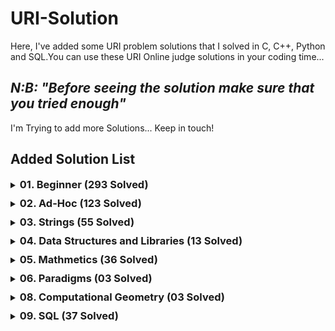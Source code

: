 # URI-Solution

Here, I've added some URI problem solutions that I solved in C, C++, Python and SQL.You can use these URI Online judge solutions in your coding time...

<h2><em>N:B: "Before seeing the solution make sure that you tried enough"</em></h2>

<p>I'm Trying to add more Solutions... Keep in touch!</p>

## Added Solution List

<details style="margin-bottom: 10px">
  <summary>
    <h3 style="display:inline">01. Beginner (293 Solved)</h3>
  </summary>
  
  <ol>
    <li>URI 1000 - Hello World!.py</li>
    <li>URI 1001 - Extremely Basic.c</li>
    <li>URI 1002 - Area of a Circle.c</li>
    <li>URI 1003 - Simple Sum.c</li>
    <li>URI 1004 - Simple Product.c</li>
    <li>URI 1005 - Average 1.c</li>
    <li>URI 1006 - Average 2.c</li>
    <li>URI 1007 - Difference.c</li>
    <li>URI 1008 - Salary.c</li>
    <li>URI 1009 - Salary with Bonus.c</li>
    <li>URI 1010 - Simple Calculate.c</li>
    <li>URI 1011 - Sphere.c</li>
    <li>URI 1012 - Area.c</li>
    <li>URI 1013 - The Greatest.c</li>
    <li>URI 1014 - Consumption.c</li>
    <li>URI 1015 - Distance Between Two Points.c</li>
    <li>URI 1016 - Distance.c</li>
    <li>URI 1017 - Fuel Spent.c</li>
    <li>URI 1018 - Banknotes.c</li>
    <li>URI 1019 - Time Conversion.c</li>
    <li>URI 1020 - Age in Days.c</li>
    <li>URI 1021 - Banknotes and Coins.c</li>
    <li>URI 1035 - Selection Test 1.c</li>
    <li>URI 1036 - Bhaskara's Formula.c</li>
    <li>URI 1037 - Interval.c</li>
    <li>URI 1038 - Snack.c</li>
    <li>URI 1040 - Average 3.c</li>
    <li>URI 1041 - Coordinates of a Point.c</li>
    <li>URI 1042 - Simple Sort.c</li>
    <li>URI 1043 - Triangle.c</li>
    <li>URI 1044 - Multiples.c</li>
    <li>URI 1045 - Triangle Types.c</li>
    <li>URI 1046 - Game Time.c</li>
    <li>URI 1047 - Game Time with Minutes.c</li>
    <li>URI 1048 - Salary Increase.c</li>
    <li>URI 1049 - Animal.c</li>
    <li>URI 1050 - DDD.c</li>
    <li>URI 1051 - Taxes.c</li>
    <li>URI 1052 - Month.c</li>
    <li>URI 1059 - Even Numbers.c</li>
    <li>URI 1060 - Positive Numbers.c</li>
    <li>URI 1061 - Event Time.c</li>
    <li>URI 1064 - Positives and Average.c</li>
    <li>URI 1065 - Even Between five Numbers.c</li>
    <li>URI 1066 - Even, Odd, Positive and Negative.c</li>
    <li>URI 1067 - Odd Numbers.c</li>
    <li>URI 1070 - Six Odd Numbers.c</li>
    <li>URI 1071 - Sum of Consecutive Odd Numbers I.c</li>
    <li>URI 1072 - Interval 2.c</li>
    <li>URI 1073 - Even Square.c</li>
    <li>URI 1074 - Even or Odd.c</li>
    <li>URI 1075 - Remaining 2.c</li>
    <li>URI 1078 - Multiplication Table.c</li>
    <li>URI 1079 - Weighted Averages.c</li>
    <li>URI 1080 - Highest and Position.c</li>
    <li>URI 1094 - Experiments.c</li>
    <li>URI 1095 - Sequence IJ 1.c</li>
    <li>URI 1096 - Sequence IJ 2.c</li>
    <li>URI 1097 - Sequence IJ 3.c</li>
    <li>URI 1098 - Sequence IJ 4.c</li>
    <li>URI 1099 - Sum of Consecutive Odd Numbers II.c</li>
    <li>URI 1101 - Sequence of Numbers and Sum.c</li>
    <li>URI 1113 - Ascending and Descending.c</li>
    <li>URI 1114 - Fixed Password.c</li>
    <li>URI 1115 - Quadrant.c</li>
    <li>URI 1116 - Dividing X by Y.c</li>
    <li>URI 1117 - Score Validation.c</li>
    <li>URI 1118 - Several Scores with Validation.c</li>
    <li>URI 1131 - Grenais.c</li>
    <li>URI 1132 - Multiples of 13.c</li>
    <li>URI 1133 - Rest of a Division.c</li>
    <li>URI 1134 - Type of Fuel.c</li>
    <li>URI 1142 - PUM.c</li>
    <li>URI 1143 - Squared and Cubic.c</li>
    <li>URI 1144 - Logical Sequence.c</li>
    <li>URI 1145 - Logical Sequence 2.c</li>
    <li>URI 1146 - Growing Sequences.c</li>
    <li>URI 1149 - Summing Consecutive Integers.c</li>
    <li>URI 1150 - Exceeding Z.c</li>
    <li>URI 1151 - Easy Fibonacci.c</li>
    <li>URI 1153 - Simple Factorial.c</li>
    <li>URI 1154 - Ages.c</li>
    <li>URI 1155 - S Sequence.c</li>
    <li>URI 1156 - S Sequence II.c</li>
    <li>URI 1157 - Divisors I.c</li>
    <li>URI 1158 - Sum of Consecutive Odd Numbers III.c</li>
    <li>URI 1159 - Sum of Consecutive Even Numbers.c</li>
    <li>URI 1160 - Population Increase.c</li>
    <li>URI 1164 - Perfect Number.c</li>
    <li>URI 1165 - Prime Number.c</li>
    <li>URI 1172 - Array Replacement I.c</li>
    <li>URI 1173 - Array fill I.c</li>
    <li>URI 1174 - Array Selection I.c</li>
    <li>URI 1175 - Array change I.c</li>
    <li>URI 1176 - Fibonacci Array.c</li>
    <li>URI 1177 - Array Fill II.c</li>
    <li>URI 1178 - Array Fill III.c</li>
    <li>URI 1179 - Array Fill IV.c</li>
    <li>URI 1180 - Lowest Number and Position.c</li>
    <li>URI 1181 - Line in Array.c</li>
    <li>URI 1182 - Column in Array.c</li>
    <li>URI 1183 - Above the Main Diagonal.c</li>
    <li>URI 1184 - Below the Main Diagonal.c</li>
    <li>URI 1185 - Above the Secundary Diagonal.c</li>
    <li>URI 1186 - Below the Secundary Diagonal.c</li>
    <li>URI 1187 - Top Area.c</li>
    <li>URI 1188 - Inferior Area.c</li>
    <li>URI 1189 - Left Area.c</li>
    <li>URI 1190 - Right Area.c</li>
    <li>URI 1435 - Square Matrix I.c</li>
    <li>URI 1478 - Square Matrix II.c</li>
    <li>URI 1534 - Array 123.c</li>
    <li>URI 1541 - Building Houses.c</li>
    <li>URI 1557 - Square Matrix III.c</li>
    <li>URI 1564 - Brazil World Cup.c</li>
    <li>URI 1589 - Bob Conduit.c</li>
    <li>URI 1759 - Ho Ho Ho.c</li>
    <li>URI 1789 - The Race of Slugs.c</li>
    <li>URI 1827 - Square Array IV.c</li>
    <li>URI 1828 - Bazinga!.c</li>
    <li>URI 1837 - Preface.c</li>
    <li>URI 1847 - Welcome to the Winter!.c</li>
    <li>URI 1848 - Counting Crow.c</li>
    <li>URI 1858 - Theon's Answer.c</li>
    <li>URI 1864 - Our Days Are Never Coming Back.c</li>
    <li>URI 1865 - Mjölnir.c</li>
    <li>URI 1866 - Bill.c</li>
    <li>URI 1914 - Whose Turn Is It.c</li>
    <li>URI 1924 - Vitória and Her Indecision.c</li>
    <li>URI 1929 - Triangle.c</li>
    <li>URI 1930 - Electrical Outlet.c</li>
    <li>URI 1933 - Tri-du.c</li>
    <li>URI 1957 - Converting to Hexadecimal.c</li>
    <li>URI 1958 - Scientific Notation.c</li>
    <li>URI 1959 - Regular Simple Polygons.c</li>
    <li>URI 1960 - Roman Numerals for Page Numbers.c</li>
    <li>URI 1961 - Jumping Frog.c</li>
    <li>URI 1962 - A Long, Long Time Ago.c</li>
    <li>URI 1963 - The Motion Picture.c</li>
    <li>URI 1973 - Star Trek.c</li>
    <li>URI 1983 - The Chosen.c</li>
    <li>URI 1984 - The Pronalância Puzzle.c</li>
    <li>URI 1985 - MacPRONALTS.c</li>
    <li>URI 2003 - Sunday Morning.c</li>
    <li>URI 2006 - Identifying Tea.c</li>
    <li>URI 2028 - Sequence of Sequence.c</li>
    <li>URI 2029 - Honey Reservoir.c</li>
    <li>URI 2031 - Rock, Paper, Airstrike.c</li>
    <li>URI 2057 - Time Zone.c</li>
    <li>URI 2059 - Odd, Even or Cheating.c</li>
    <li>URI 2060 - Bino's Challenge.c</li>
    <li>URI 2061 - Closing Tabs.c</li>
    <li>URI 2126 - Searching Subsequences.c</li>
    <li>URI 2139 - Pedrinho's Christmas.c</li>
    <li>URI 2140 - Two Bills.c</li>
    <li>URI 2143 - The Return of Radar.c</li>
    <li>URI 2146 - Password.c</li>
    <li>URI 2147 - Galopeira.c</li>
    <li>URI 2152 - Pepe, I Already Took the Candle!.c</li>
    <li>URI 2159 - Approximate Number of Primes.c</li>
    <li>URI 2160 - Name at Form.c</li>
    <li>URI 2161 - Square Root of 10.c</li>
    <li>URI 2162 - Peaks and Valleys.c</li>
    <li>URI 2163 - The Force Awakens.c</li>
    <li>URI 2164 - Fast Fibonacci.c</li>
    <li>URI 2165 - Twitting.c</li>
    <li>URI 2166 - Square Root of 2.c</li>
    <li>URI 2167 - Engine Failure.c</li>
    <li>URI 2168 - Twilight at Portland.c</li>
    <li>URI 2172 - Event.c</li>
    <li>URI 2176 - Parity.c</li>
    <li>URI 2203 - Crowstorm.c</li>
    <li>URI 2221 - Pomekons Battle.c</li>
    <li>URI 2234 - Hot Dogs.c</li>
    <li>URI 2235 - Walking in Time.c</li>
    <li>URI 2310 - Volleyball.c</li>
    <li>URI 2311 - Diving.c</li>
    <li>URI 2313 - Which Triangle.c</li>
    <li>URI 2334 - Little Ducks.c</li>
    <li>URI 2344 - Notas da Prova.py</li>
    <li>URI 2483 - Merry Christmaaas!.c</li>
    <li>URI 2486 - C Mais ou Menos?.c</li>
    <li>URI 2493 - Jogo do Operador.py</li>
    <li>URI 2502 - Deciphering the Encrypted Card.py</li>
    <li>URI 2510 - Batmain.c</li>
    <li>URI 2520 - The Last Analógimôn.c</li>
    <li>URI 2523 - Will's Message.c</li>
    <li>URI 2533 - Internship.c</li>
    <li>URI 2534 - General Exam.c</li>
    <li>URI 2540 - Leader's Impeachment.c</li>
    <li>URI 2542 - Iu-Di-Oh!.c</li>
    <li>URI 2543 - UFPR Gaming.c</li>
    <li>URI 2544 - Kage Bunshin no Jutsu.c</li>
    <li>URI 2547 - Roller Coaster.c</li>
    <li>URI 2551 - New Record.c</li>
    <li>URI 2552 - CheeseBreadSweeper.c</li>
    <li>URI 2554 - Pizza Before BH.c</li>
    <li>URI 2581 - I am Toorg!.c</li>
    <li>URI 2582 - System of a Download.c</li>
    <li>URI 2626 - JB6 Team.py</li>
    <li>URI 2630 - Greyscale.py</li>
    <li>URI 2635 - Web Browser.py</li>
    <li>URI 2653 - Dijkstra.py</li>
    <li>URI 2663 - Fase.py</li>
    <li>URI 2670 - Máquina de Café.c</li>
    <li>URI 2685 - The Change.py</li>
    <li>URI 2686 - The Change Continues!!.py</li>
    <li>URI 2702 - Hard Choice.cpp</li>
    <li>URI 2708 - Tourists in the Huacachina Park.py</li>
    <li>URI 2709 - The Coins of Robbie.py</li>
    <li>URI 2712 - Vehicular Restriction.c</li>
    <li>URI 2717 - Elf Time.cpp</li>
    <li>URI 2718 - Christmas Lights.py</li>
    <li>URI 2721 - Indecision of Reindeers.py</li>
    <li>URI 2727 - Secret Code.py</li>
    <li>URI 2747 - Output 1.cpp</li>
    <li>URI 2748 - Output 2.cpp</li>
    <li>URI 2749 - Output 3.cpp</li>
    <li>URI 2750 - Output 4.cpp</li>
    <li>URI 2751 - Output 5.py</li>
    <li>URI 2752 - Output 6.py</li>
    <li>URI 2753 - Output 7.py</li>
    <li>URI 2754 - Output 8.py</li>
    <li>URI 2755 - Output 9.py</li>
    <li>URI 2756 - Output 10.py</li>
    <li>URI 2757 - Input and Output of Integers.py</li>
    <li>URI 2758 - Floating Number Input and Output.py</li>
    <li>URI 2759 - Input and Output Character.py</li>
    <li>URI 2760 - String Input and Output.py</li>
    <li>URI 2761 - Input and Output of Various Types.c</li>
    <li>URI 2762 - Input and Output 6.c</li>
    <li>URI 2763 - CPF Input and Output.cpp</li>
    <li>URI 2764 - Date Input and Output.cpp</li>
    <li>URI 2765 - Coming Input and Output.cpp</li>
    <li>URI 2766 - Input and Output Reading and Skipping Names.cpp</li>
    <li>URI 2770 - Board Size.c</li>
    <li>URI 2779 - Album of the Cup.py</li>
    <li>URI 2780 - Robot Basketball.py</li>
    <li>URI 2782 - Stepladder.py</li>
    <li>URI 2783 - Cup Stickers.py</li>
    <li>URI 2786 - School Floor.py</li>
    <li>URI 2787 - Chess.py</li>
    <li>URI 2791 - Bean.py</li>
    <li>URI 2802 - Dividing Circles.py</li>
    <li>URI 2807 - Iccanobif.py</li>
    <li>URI 2808 - Knights Again.py</li>
    <li>URI 2813 - Avoiding Rain.py</li>
    <li>URI 2826 - Lexical.py</li>
    <li>URI 2845 - Party at the North Pole.py</li>
    <li>URI 2846 - Fibonot.py</li>
    <li>URI 2850 - Polyglot Parrot.py</li>
    <li>URI 2861 - The Output.py</li>
    <li>URI 2862 - Insect!.py</li>
    <li>URI 2863 - Umil Bolt.py</li>
    <li>URI 2867 - Digits.py</li>
    <li>URI 2879 - Desvendando Monty Hall.py</li>
    <li>URI 2896 - Enjoy the Offer.py</li>
    <li>URI 2930 - Final Thesis of Christmas Depression.py</li>
    <li>URI 2936 - How Much Cassava?.py</li>
    <li>URI 2949 - The Fellowship of the Ring.py</li>
    <li>URI 2950 - The Two Towers.py</li>
    <li>URI 2951 - The Return of The King.py</li>
    <li>URI 2963 - Buffoon.py</li>
    <li>URI 2968 - Hour for a Run.py</li>
    <li>URI 2982 - The Strike Stops or Continues?.py</li>
    <li>URI 2987 - Balloon of Honor.py</li>
    <li>URI 3037 - Playing Darts by Distance.py</li>
    <li>URI 3039 - Santa's Toys.py</li>
    <li>URI 3040 - The Christmas Tree.py</li>
    <li>URI 3046 - Dominó.py</li>
    <li>URI 3047 - A idade de Dona Mônica.py</li>
    <li>URI 3053 - Jogo Dos Copos.py</li>
    <li>URI 3055 - Nota Esquecida.py</li>
    <li>URI 3065 - Calculando.py</li>
    <li>URI 3068 - Meteoros.py</li>
    <li>URI 3076 - History Exercise.py</li>
    <li>URI 3084 - Old Clock.py</li>
    <li>URI 3091 - Rest 1.0.py</li>
    <li>URI 3145 - An unexpected Journey.py</li>
    <li>URI 3146 - Riddles in the Dark.py</li>
    <li>URI 3147 - The Battle of the Five Armies.py</li>
    <li>URI 3157 - Long Live Science!.py</li>
    <li>URI 3170 - Christmas Balls.py</li>
    <li>URI 3174 - Noel's Work Groups.py</li>
    <li>URI 3209 - Electrical Outlets.py</li>
    <li>URI 3214 - Soda Surpler.py</li>
    <li>URI 3224 - Aaah!.py</li>
    <li>URI 3299 - Small Unlucky Numbers.py</li>
    <li>URI 3301 - Middle Nephew.py</li>
    <li>URI 3302 - Correct Answer.py</li>
    <li>URI 3303 - Big Word.py</li>
    <li>URI 3342 - Keanu.py</li>
    <li>URI 3344 - Brute.py</li>
  </ol>
</details>


<details style="margin-bottom: 10px">
  <summary><h3 style="display:inline">02. Ad-Hoc (123 Solved)</h3></summary>
  
  <ol>
    <li>URI 1026 - To Carry or not to Carry.c</li>
    <li>URI 1030 - Flavious Josephus Legend.cpp</li>
    <li>URI 1031 - Power Crisis.py</li>
    <li>URI 1087 - Queen.c</li>
    <li>URI 1089 - Musical Loop.py</li>
    <li>URI 1091 - Division of Nlogonia.py</li>
    <li>URI 1103 - Alarm Clock.c</li>
    <li>URI 1104 - Exchanging Cards.py</li>
    <li>URI 1105 - Sub-prime.py</li>
    <li>URI 1129 - Optical Reader.py</li>
    <li>URI 1140 - Flowers Fl<li>urish from France.py</li>
    <li>URI 1171 - Number Frequence.c</li>
    <li>URI 1192 - Paula's Mathematic Game.py</li>
    <li>URI 1196 - WERTYU.py</li>
    <li>URI 1216 - Getline One.c</li>
    <li>URI 1217 - Getline Two - Fruits.py</li>
    <li>URI 1218 - Getline Three - Shoes.py</li>
    <li>URI 1245 - Lost Boots.py</li>
    <li>URI 1250 - KiloMan.py</li>
    <li>URI 1267 - Pascal Library.py</li>
    <li>URI 1285 - Different Digits.py</li>
    <li>URI 1300 - Hours and Minutes.py</li>
    <li>URI 1318 - Fake Tickets.py</li>
    <li>URI 1329 - Head or Tail.c</li>
    <li>URI 1379 - Mean Median Problem.py</li>
    <li>URI 1383 - Sudoku.py</li>
    <li>URI 1387 - Og.c</li>
    <li>URI 1397 - Game of The Greatest.c</li>
    <li>URI 1410 - He is Offside!.py</li>
    <li>URI 1428 - Searching for Nessy.py</li>
    <li>URI 1437 - Turn Left!.c</li>
    <li>URI 1467 - Zero or One.c</li>
    <li>URI 1471 - Dangerous Dive.py</li>
    <li>URI 1514 - Contest.py</li>
    <li>URI 1515 - Hello Galaxy.py</li>
    <li>URI 1533 - Detective Watson.py</li>
    <li>URI 1536 - Libertadores.c</li>
    <li>URI 1542 - Reading Books.c</li>
    <li>URI 1546 - Feedback.c</li>
    <li>URI 1547 - Guess What.c</li>
    <li>URI 1553 - Frequent Asked Questions.py</li>
    <li>URI 1558 - Sum of Two Squares.py</li>
    <li>URI 1573 - Chocolate Factory.py</li>
    <li>URI 1574 - Robot Instructions.c</li>
    <li>URI 1578 - Matrix of Squares.cpp</li>
    <li>URI 1609 - Counting Sheep.py</li>
    <li>URI 1612 - Little Ant.cpp</li>
    <li>URI 1618 - Colision.cpp</li>
    <li>URI 1708 - Lap.py</li>
    <li>URI 1715 - Handball.py</li>
    <li>URI 1743 - Automated Checking Machine.c</li>
    <li>URI 1765 - Christmas Trapeziums.py</li>
    <li>URI 1769 - SSN 1.cpp</li>
    <li>URI 1793 - Escalator.py</li>
    <li>URI 1794 - Laundry.c</li>
    <li>URI 1796 - Brazilian Economy.c</li>
    <li>URI 1867 - The Greater One-digit Number.cpp</li>
    <li>URI 1877 - Sansa's Snow Castle.py</li>
    <li>URI 1890 - Putting Plates on the Tuk-tuks.py</li>
    <li>URI 1893 - Moon Phases.cpp</li>
    <li>URI 1901 - Butterflies.cpp</li>
    <li>URI 1936 - Factorial.py</li>
    <li>URI 1943 - Top N.c</li>
    <li>URI 1953 - Robert and Rampant Room.py</li>
    <li>URI 1980 - Shuffling.cpp</li>
    <li>URI 1986 - The Martian.py</li>
    <li>URI 1987 - Divisibility by 3.cpp</li>
    <li>URI 2058 - Triangles and Regular Polygons.cpp</li>
    <li>URI 2116 - Students Game.py</li>
    <li>URI 2175 - What is the Fastest?.cpp</li>
    <li>URI 2187 - Bits Exchanged.py</li>
    <li>URI 2189 - Kermesse.py</li>
    <li>URI 2217 - Nove.py</li>
    <li>URI 2247 - Grandma Vitória's Piggy Banks.py</li>
    <li>URI 2293 - Campo de Minhocas.py</li>
    <li>URI 2295 - Frota de Táxi.py</li>
    <li>URI 2312 - Medal Table.py</li>
    <li>URI 2328 - Chocolate.py</li>
    <li>URI 2339 - Aviões de Papel.py</li>
    <li>URI 2342 - Overflow.py</li>
    <li>URI 2369 - Conta de Água.py</li>
    <li>URI 2373 - Garçom.py</li>
    <li>URI 2374 - Pneu.cpp</li>
    <li>URI 2375 - Sedex.py</li>
    <li>URI 2377 - Pedágio.py</li>
    <li>URI 2378 - Elevator.py</li>
    <li>URI 2381 - Lista de Chamada.py</li>
    <li>URI 2386 - Telescópio.py</li>
    <li>URI 2388 - Tacógrafo.py</li>
    <li>URI 2395 - Transporte de Contêineres.py</li>
    <li>URI 2396 - Corrida.py</li>
    <li>URI 2399 - Campo Minado.py</li>
    <li>URI 2408 - Vice-Campeão.py</li>
    <li>URI 2413 - Busca na Internet.py</li>
    <li>URI 2414 - Desafio do Maior Número.py</li>
    <li>URI 2416 - Corrida.py</li>
    <li>URI 2417 - Campeonato.py</li>
    <li>URI 2420 - Guerra por Território.py</li>
    <li>URI 2423 - Receita de Bolo.py</li>
    <li>URI 2424 - Tira-teima.py</li>
    <li>URI 2427 - Chocolate.py</li>
    <li>URI 2434 - Saldo do Vovô.py</li>
    <li>URI 2444 - Volume da TV.py</li>
    <li>URI 2454 - Flíper.c</li>
    <li>URI 2455 - Gangorra.py</li>
    <li>URI 2456 - Cards.py</li>
    <li>URI 2457 - Letras.py</li>
    <li>URI 2464 - Decifra.py</li>
    <li>URI 2466 - Sansa's Snow Castle.py</li>
    <li>URI 2472 - Tapetes.py</li>
    <li>URI 2473 - Loteria.py</li>
    <li>URI 2479 - Sorting Santa's List of Children.py</li>
    <li>URI 2556 - CEI's Reopening.py</li>
    <li>URI 2568 - Actions.py</li>
    <li>URI 2592 - VaiNaSort.py</li>
    <li>URI 2679 - Even Successor.c</li>
    <li>URI 2682 - Fault Detector.c</li>
    <li>URI 2926 - So This is Christmas!.py</li>
    <li>URI 2928 - Crossing Lakes.py</li>
    <li>URI 3024 - Mountain Ranges.py</li>
    <li>URI 3048 - Sequência Secreta.py</li>
    <li>URI 3058 - Supermercado.py</li>
  </ol>
</details>

<details style="margin-bottom: 10px">
  <summary><h3 style="display:inline">03. Strings (55 Solved)</h3></summary>
  
  <ol>
    <li>URI 1024 - Encryption.c</li>
    <li>URI 1120 - Contract Revision.c</li>
    <li>URI 1168 - LED.c</li>
    <li>URI 1222 - Short Story Competition.py</li>
    <li>URI 1234 - Dancing Sentence.c</li>
    <li>URI 1235 - Inside Out.c</li>
    <li>URI 1237 - Compare Substring.py</li>
    <li>URI 1238 - Combiner.c</li>
    <li>URI 1239 - Bloggo Shortcuts.py</li>
    <li>URI 1241 - Fit or Dont Fit II.c</li>
    <li>URI 1248 - Diet Plan.py</li>
    <li>URI 1249 - Rot13.c</li>
    <li>URI 1253 - Caesar Cipher.c</li>
    <li>URI 1254 - Tag Replacement.py</li>
    <li>URI 1255 - Letter Frequency.c</li>
    <li>URI 1257 - Array Hash.c</li>
    <li>URI 1262 - Multiple Reading.py</li>
    <li>URI 1263 - Alliteration.py</li>
    <li>URI 1272 - Hidden Message.c</li>
    <li>URI 1272 - Hidden Message.py</li>
    <li>URI 1273 - Justifier.cpp</li>
    <li>URI 1278 - Justifier II.py</li>
    <li>URI 1332 - One-Two-Three.c</li>
    <li>URI 1367 - Help!.py</li>
    <li>URI 1516 - Image.py</li>
    <li>URI 1551 - Complete Sentence.cpp</li>
    <li>URI 1581 - International Chat.py</li>
    <li>URI 1607 - Advancing Letters.cpp</li>
    <li>URI 1632 - Variations.py</li>
    <li>URI 1768 - Christmas Tree.py</li>
    <li>URI 1803 - Matring.py</li>
    <li>URI 1871 - Zero means Zero.c</li>
    <li>URI 1873 - Rock-paper-scissors-lizard-Spock.cpp</li>
    <li>URI 2023 - The Last Good Kid.cpp</li>
    <li>URI 2062 - OBI URI.cpp</li>
    <li>URI 2137 - The Library of Mr Severino.cpp</li>
    <li>URI 2157 - Mirror Sequence.cpp</li>
    <li>URI 2174 - Pomekon Collection.py</li>
    <li>URI 2242 - Huaauhahhuahau.c</li>
    <li>URI 2253 - Passwords Validator.cpp</li>
    <li>URI 2356 - Bacteria I.cpp</li>
    <li>URI 2484 - Abracadabra.cpp</li>
    <li>URI 2557 - R+L=J.py</li>
    <li>URI 2587 - Jetiqui.py</li>
    <li>URI 2588 - Game of Palindromes.py</li>
    <li>URI 2591 - HameKameKa.py</li>
    <li>URI 2651 - Upset Link.c</li>
    <li>URI 2690 - New Password RA.py</li>
    <li>URI 2691 - The Mathematician.cpp</li>
    <li>URI 2694 - Problem with the Calculator.c</li>
    <li>URI 2714 - My Temporary Password.py</li>
    <li>URI 2722 - Evergreen Trick.py</li>
    <li>URI 2866 - Cryptotext.py</li>
    <li>URI 3300 - Recharged Unlucky Numbers.py</li>
    <li>URI 3358 - Surname is not Easy.py</li>
  </ol>
</details>

<details style="margin-bottom: 10px">
  <summary><h3 style="display:inline">04. Data Structures and Libraries (13 Solved)</h3></summary>
  
  <ol>
    <li>URI 1022 - TDA Rational.c</li>
    <li>URI 1023 - Drought.c</li>
    <li>URI 1025 - Where is the Marble?.py</li>
    <li>URI 1068 - Parenthesis Balance I.c</li>
    <li>URI 1069 - Diamonds and Sand.c</li>
    <li>URI 1110 - Throwing Cards Away.c</li>
    <li>URI 1162 - Train Swapping.py</li>
    <li>URI 1244 - Sort by Length.py</li>
    <li>URI 1256 - Hash Tables.py</li>
    <li>URI 1259 - Even and Odd.c</li>
    <li>URI 1281 - Going to the Market.py</li>
    <li>URI 1430 - Jingle Composing.py</li>
    <li>URI 1548 - Canteen Queue.c</li>
  </ol>
</details>

<details style="margin-bottom: 10px">
  <summary><h3 style="display:inline">05. Mathmetics (36 Solved)</h3></summary>
  
  <ol>
    <li>URI 1028 - Collectable Cards.c</li>
    <li>URI 1161 - Factorial Sum.c</li>
    <li>URI 1169 - Grains in a Chess Board.c</li>
    <li>URI 1170 - Blobs.c</li>
    <li>URI 1193 - Base Conversion.py</li>
    <li>URI 1197 - Back to High School Physics.c</li>
    <li>URI 1198 - Hashmat the Brave Warrior.c</li>
    <li>URI 1199 - Simple Base Conversion.py</li>
    <li>URI 1212 - Primary Arithmetic.py</li>
    <li>URI 1214 -  Above Average.cpp</li>
    <li>URI 1221 - Fast Prime Number.c</li>
    <li>URI 1240 - Fit or Dont Fit I.c</li>
    <li>URI 1247 - Coast Guard.py</li>
    <li>URI 1323 - Feynman.py</li>
    <li>URI 1393 - Hexagonal Tiles.py</li>
    <li>URI 1429 - Factorial Again!.py</li>
    <li>URI 1436 - Brick Game.c</li>
    <li>URI 1457 - Oracle of Alexandria.py</li>
    <li>URI 1555 - Functions.c</li>
    <li>URI 1582 - The Pythagorean Theorem.cpp</li>
    <li>URI 1585 - Making Kites.c</li>
    <li>URI 1620 - Delaunay Triangulation.cpp</li>
    <li>URI 1630 - Stakes.py</li>
    <li>URI 1760 - Koch Snowflake.py</li>
    <li>URI 1761 - Christmas Decorations.py</li>
    <li>URI 1795 - Trinomial Triangle.c</li>
    <li>URI 1805 - Natural Sum.c</li>
    <li>URI 1921 - Guilherme and His Kites.c</li>
    <li>URI 2149 - The Uncle Phill Bonati's Sequence.py</li>
    <li>URI 2218 - The Fearful Evil-Son.py</li>
    <li>URI 2222 - Playing with Sets.c</li>
    <li>URI 2232 - Pascal's Triangle.py</li>
    <li>URI 2497 - Counting Cycles.py</li>
    <li>URI 2514 - Lunar Alignment.py</li>
    <li>URI 2596 - Xenlonguinho.c</li>
    <li>URI 2598 - Placing Radars.py</li>
  </ol>
</details>

<details style="margin-bottom: 10px">
  <summary><h3 style="display:inline">06. Paradigms (03 Solved)</h3></summary>
  
  <ol>
    <li>URI 1029 - Fibonacci, How Many Calls?.c</li>
    <li>URI 1608 - Maria's Cakes.py</li>
    <li>URI 1912 - Help Seu Madruga.cpp</li>
  </ol>
</details>

<details style="margin-bottom: 10px">
  <summary><h3 style="display:inline">08. Computational Geometry (03 Solved)</h3></summary>
  
  <ol>
    <li>URI 1039 - Fire Flowers.py</li>
    <li>URI 1875 - Tribol.cpp</li>
    <li>URI 2840 - Balloon++.py</li>
  </ol>
</details>

<details style="margin-bottom: 10px">
  <summary><h3 style="display:inline">09. SQL (37 Solved)</h3></summary>
  
  <ol>
    <li>URI 2602 - Basic Select.sql</li>
    <li>URI 2603 - Customer Address.sql</li>
    <li>URI 2604 - Under 10 or Greater Than 100.sql</li>
    <li>URI 2605 - Executive Representatives.sql</li>
    <li>URI 2606 - Categories.sql</li>
    <li>URI 2607 - Providers' City in Alphabetical Order.sql</li>
    <li>URI 2608 - Higher and Lower Price.sql</li>
    <li>URI 2609 - Products by Categories.sql</li>
    <li>URI 2610 - Average Value of Products.sql</li>
    <li>URI 2611 - Action Movies.sql</li>
    <li>URI 2613 - Cheap Movies.sql</li>
    <li>URI 2614 - September Rentals.sql</li>
    <li>URI 2615 - Expanding the Business.sql</li>
    <li>URI 2616 - No Rental.sql</li>
    <li>URI 2617 - Provider Ajax SA.sql</li>
    <li>URI 2618 - Imported Products.sql</li>
    <li>URI 2619 - Super Luxury.sql</li>
    <li>URI 2620 - Orders in First Half.sql</li>
    <li>URI 2621 - Amounts Between 10 and 20.sql</li>
    <li>URI 2622 - Legal Person.sql</li>
    <li>URI 2623 - Categories with Various Products.sql</li>
    <li>URI 2624 - Number of Cities per Customers.sql</li>
    <li>URI 2625 - CPF Validation.sql</li>
    <li>URI 2646 - Viruses.sql</li>
    <li>URI 2737 - Lawyers.sql</li>
    <li>URI 2738 - Contest.sql</li>
    <li>URI 2739 - Payday.sql</li>
    <li>URI 2740 - League.sql</li>
    <li>URI 2741 - Students Grades.sql</li>
    <li>URI 2742 - Richard's Multiverse.sql</li>
    <li>URI 2743 - Number of Characters.sql</li>
    <li>URI 2744 - Passwords.sql</li>
    <li>URI 2745 - Taxes.sql</li>
    <li>URI 2988 - Cearense Championship.sql</li>
    <li>URI 2990 - Employees CPF.sql</li>
    <li>URI 2993 - Most Frequent.sql</li>
    <li>URI 2994 - How much earn a Doctor?.sql</li>
  </ol>
</details>